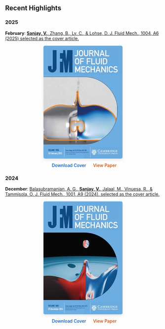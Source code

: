 ## Recent Highlights

### 2025
**February**: [<strong>Sanjay, V.</strong>, Zhang, B., Lv, C., & Lohse, D. J. Fluid Mech., 1004, A6 (2025) selected as the cover article.](/research#14)

<div style="text-align: center; margin: 15px 0;">
  <a href="/research#14">
    <img src="/assets/images/covers/2025-02-JFM_Vol1004.jpeg" alt="JFM cover" style="max-width: 80%; border-radius: 5px; box-shadow: 0 4px 8px rgba(0,0,0,0.1); cursor: pointer;">
  </a>
    
  <div style="margin-top: 10px; display: flex; gap: 15px; justify-content: center;">
    <a href="/assets/images/covers/2025-02-JFM_Vol1004.pdf" style="display: flex; align-items: center; text-decoration: none; color: #0056b3; font-size: 1em; font-weight: 500;"><i class="fa-solid fa-download" style="margin-right: 8px; font-size: 1.2em;"></i>Download Cover</a>
    <a href="https://doi.org/10.1017/jfm.2024.982" style="display: flex; align-items: center; text-decoration: none; color: #cf4900; font-size: 1em; font-weight: 500;"><i class="fa-solid fa-arrow-up-right-from-square" style="margin-right: 8px; font-size: 1.2em;"></i>View Paper</a>
  </div>
</div>


### 2024
**December**: [Balasubramanian, A. G., <strong>Sanjay, V.</strong>, Jalaal, M., Vinuesa, R., & Tammisola, O. J. Fluid Mech., 1001, A9 (2024). selected as the cover article.](/research#14)

<div style="text-align: center; margin: 15px 0;">
  <a href="/research#12">
    <img src="/assets/images/covers/2024-12-JFM_Vol1001.jpeg" alt="JFM cover" style="max-width: 80%; border-radius: 5px; box-shadow: 0 4px 8px rgba(0,0,0,0.1); cursor: pointer;">
  </a>
  
  <div style="margin-top: 10px; display: flex; gap: 15px; justify-content: center;">
    <a href="/assets/images/covers/2024-12-JFM_Vol1001.pdf" style="display: flex; align-items: center; text-decoration: none; color: #0056b3; font-size: 1em; font-weight: 500;"><i class="fa-solid fa-download" style="margin-right: 8px; font-size: 1.2em;"></i>Download Cover</a>
    <a href="https://doi.org/10.1017/jfm.2024.1073" style="display: flex; align-items: center; text-decoration: none; color: #cf4900; font-size: 1em; font-weight: 500;"><i class="fa-solid fa-arrow-up-right-from-square" style="margin-right: 8px; font-size: 1.2em;"></i>View Paper</a>
  </div>
</div>

